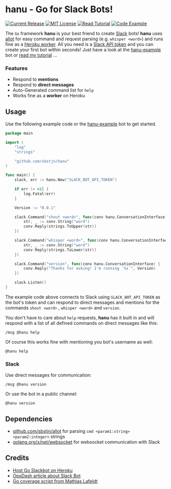 # hanu - Go for Slack Bots!

[![Current Release](https://badgen.now.sh/github/release/sbstjn/hanu)](https://github.com/sbstjn/hanu/releases)
[![MIT License](https://badgen.now.sh/badge/License/MIT/blue)](https://github.com/sbstjn/hanu/blob/master/LICENSE.md)
[![Read Tutorial](https://badgen.now.sh/badge/Read/Tutorial/orange)](https://sbstjn.com/host-golang-slackbot-on-heroku-with-hanu.html)
[![Code Example](https://badgen.now.sh/badge/Code/Example/cyan)](https://github.com/sbstjn/hanu-example)

The `Go` framework **hanu** is your best friend to create [Slack](https://slackhq.com) bots! **hanu** uses [allot](https://github.com/sbstjn/allot) for easy command and request parsing (e.g. `whisper <word>`) and runs fine as a [Heroku worker](https://devcenter.heroku.com/articles/background-jobs-queueing). All you need is a [Slack API token](https://api.slack.com/bot-users) and you can create your first bot within seconds! Just have a look at the [hanu-example](https://github.com/sbstjn/hanu-example) bot or [read my tutorial](https://sbstjn.com/host-golang-slackbot-on-heroku-with-hanu.html) …

### Features

- Respond to **mentions**
- Respond to **direct messages**
- Auto-Generated command list for `help`
- Works fine as a **worker** on Heroku

## Usage

Use the following example code or the [hanu-example](https://github.com/sbstjn/hanu-example) bot to get started.

```go
package main

import (
	"log"
	"strings"

	"github.com/sbstjn/hanu"
)

func main() {
	slack, err := hanu.New("SLACK_BOT_API_TOKEN")

	if err != nil {
		log.Fatal(err)
	}

	Version := "0.0.1"

	slack.Command("shout <word>", func(conv hanu.ConversationInterface) {
		str, _ := conv.String("word")
		conv.Reply(strings.ToUpper(str))
	})

	slack.Command("whisper <word>", func(conv hanu.ConversationInterface) {
		str, _ := conv.String("word")
		conv.Reply(strings.ToLower(str))
	})

	slack.Command("version", func(conv hanu.ConversationInterface) {
		conv.Reply("Thanks for asking! I'm running `%s`", Version)
	})

	slack.Listen()
}
```

The example code above connects to Slack using `SLACK_BOT_API_TOKEN` as the bot's token and can respond to direct messages and mentions for the commands `shout <word>` , `whisper <word>` and `version`.

You don't have to care about `help` requests, **hanu** has it built in and will respond with a list of all defined commands on direct messages like this:

```
/msg @hanu help
```

Of course this works fine with mentioning you bot's username as well:

```
@hanu help
```

### Slack

Use direct messages for communication:

```
/msg @hanu version
```

Or use the bot in a public channel:

```
@hanu version
```

## Dependencies

- [github.com/sbstjn/allot](https://github.com/sbstjn/allot) for parsing `cmd <param1:string> <param2:integer>` strings
- [golang.org/x/net/websocket](http://golang.org/x/net/websocket) for websocket communication with Slack

## Credits

- [Host Go Slackbot on Heroku](https://sbstjn.com/host-golang-slackbot-on-heroku-with-hanu.html)
- [OpsDash article about Slack Bot](https://www.opsdash.com/blog/slack-bot-in-golang.html)
- [Go coverage script from Mathias Lafeldt](https://mlafeldt.github.io/blog/test-coverage-in-go/)
